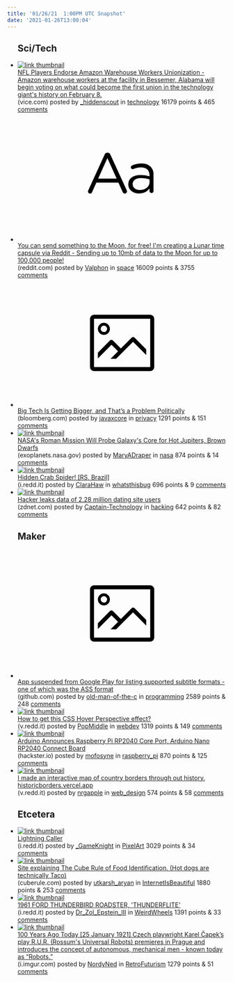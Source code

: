 ```yaml
---
title: '01/26/21  1:00PM UTC Snapshot'
date: '2021-01-26T13:00:04'
---
```

<ul>
<h2>Sci/Tech</h2>

<li><a href='https://www.vice.com/en/article/m7axzn/nfl-players-endorse-amazon-warehouse-workers-unionization'><img src='https://b.thumbs.redditmedia.com/Fd7a5ffr857j5InFW6IivUZYhIMx_fVYSSzR7iiQUcg.jpg' alt='link thumbnail'></a><div><div class='linkTitle'><a href='https://www.vice.com/en/article/m7axzn/nfl-players-endorse-amazon-warehouse-workers-unionization'>NFL Players Endorse Amazon Warehouse Workers Unionization - Amazon warehouse workers at the facility in Bessemer, Alabama will begin voting on what could become the first union in the technology giant's history on February 8.</a></div>(vice.com) posted by <a href='https://www.reddit.com/user/_hiddenscout'>_hiddenscout</a> in <a href='https://www.reddit.com/r/technology'>technology</a> 16179 points & 465 <a href='https://www.reddit.com/r/technology/comments/l4w81m/nfl_players_endorse_amazon_warehouse_workers/'>comments</a></div></li>

<li><a href='https://www.reddit.com/r/space/comments/l52iym/you_can_send_something_to_the_moon_for_free_im/'><svg version='1.1' viewBox='-34 -12 104 64' preserveAspectRatio='xMidYMid slice' xmlns='http://www.w3.org/2000/svg' xmlns:xlink='http://www.w3.org/1999/xlink'>
    <title>text link thumbnail</title>
    <path d='M12.19,8.84a1.45,1.45,0,0,0-1.4-1h-.12a1.46,1.46,0,0,0-1.42,1L1.14,26.56a1.29,1.29,0,0,0-.14.59,1,1,0,0,0,1,1,1.12,1.12,0,0,0,1.08-.77l2.08-4.65h11l2.08,4.59a1.24,1.24,0,0,0,1.12.83,1.08,1.08,0,0,0,1.08-1.08,1.64,1.64,0,0,0-.14-.57ZM6.08,20.71l4.59-10.22,4.6,10.22Z'>
    </path>
    <path d='M32.24,14.78A6.35,6.35,0,0,0,27.6,13.2a11.36,11.36,0,0,0-4.7,1,1,1,0,0,0-.58.89,1,1,0,0,0,.94.92,1.23,1.23,0,0,0,.39-.08,8.87,8.87,0,0,1,3.72-.81c2.7,0,4.28,1.33,4.28,3.92v.5a15.29,15.29,0,0,0-4.42-.61c-3.64,0-6.14,1.61-6.14,4.64v.05c0,2.95,2.7,4.48,5.37,4.48a6.29,6.29,0,0,0,5.19-2.48V26.9a1,1,0,0,0,1,1,1,1,0,0,0,1-1.06V19A5.71,5.71,0,0,0,32.24,14.78Zm-.56,7.7c0,2.28-2.17,3.89-4.81,3.89-1.94,0-3.61-1.06-3.61-2.86v-.06c0-1.8,1.5-3,4.2-3a15.2,15.2,0,0,1,4.22.61Z'>
    </path>
    </svg></a><div><div class='linkTitle'><a href='https://www.reddit.com/r/space/comments/l52iym/you_can_send_something_to_the_moon_for_free_im/'>You can send something to the Moon, for free! I'm creating a Lunar time capsule via Reddit - Sending up to 10mb of data to the Moon for up to 100,000 people!</a></div>(reddit.com) posted by <a href='https://www.reddit.com/user/Valphon'>Valphon</a> in <a href='https://www.reddit.com/r/space'>space</a> 16009 points & 3755 <a href='https://www.reddit.com/r/space/comments/l52iym/you_can_send_something_to_the_moon_for_free_im/'>comments</a></div></li>

<li><a href='https://www.bloomberg.com/news/newsletters/2021-01-25/big-tech-is-getting-bigger-and-that-s-a-problem-politically'><svg version='1.1' viewBox='-34 -14 104 64' preserveAspectRatio='xMidYMid meet' xmlns='http://www.w3.org/2000/svg' xmlns:xlink='http://www.w3.org/1999/xlink'>
    <title>link thumbnail</title>
    <path d='M32,4H4A2,2,0,0,0,2,6V30a2,2,0,0,0,2,2H32a2,2,0,0,0,2-2V6A2,2,0,0,0,32,4ZM4,30V6H32V30Z'></path>
    <path d='M8.92,14a3,3,0,1,0-3-3A3,3,0,0,0,8.92,14Zm0-4.6A1.6,1.6,0,1,1,7.33,11,1.6,1.6,0,0,1,8.92,9.41Z'></path>
    <path d='M22.78,15.37l-5.4,5.4-4-4a1,1,0,0,0-1.41,0L5.92,22.9v2.83l6.79-6.79L16,22.18l-3.75,3.75H15l8.45-8.45L30,24V21.18l-5.81-5.81A1,1,0,0,0,22.78,15.37Z'></path>
    </svg></a><div><div class='linkTitle'><a href='https://www.bloomberg.com/news/newsletters/2021-01-25/big-tech-is-getting-bigger-and-that-s-a-problem-politically'>Big Tech Is Getting Bigger, and That’s a Problem Politically</a></div>(bloomberg.com) posted by <a href='https://www.reddit.com/user/javaxcore'>javaxcore</a> in <a href='https://www.reddit.com/r/privacy'>privacy</a> 1291 points & 151 <a href='https://www.reddit.com/r/privacy/comments/l4r505/big_tech_is_getting_bigger_and_thats_a_problem/'>comments</a></div></li>

<li><a href='https://exoplanets.nasa.gov/news/1670/nasas-roman-mission-will-probe-galaxys-core-for-hot-jupiters-brown-dwarfs/'><img src='https://b.thumbs.redditmedia.com/3jesi2ChkYIX3hzPYZYzojIG42eMgx1YHy2aQvyYfMo.jpg' alt='link thumbnail'></a><div><div class='linkTitle'><a href='https://exoplanets.nasa.gov/news/1670/nasas-roman-mission-will-probe-galaxys-core-for-hot-jupiters-brown-dwarfs/'>NASA's Roman Mission Will Probe Galaxy's Core for Hot Jupiters, Brown Dwarfs</a></div>(exoplanets.nasa.gov) posted by <a href='https://www.reddit.com/user/MaryADraper'>MaryADraper</a> in <a href='https://www.reddit.com/r/nasa'>nasa</a> 874 points & 14 <a href='https://www.reddit.com/r/nasa/comments/l4xgm3/nasas_roman_mission_will_probe_galaxys_core_for/'>comments</a></div></li>

<li><a href='https://i.redd.it/7plealhl4ld61.jpg'><img src='https://b.thumbs.redditmedia.com/vBSw1XNx4TlMS8Gt0i9j1Q7mwTgfFfRGWa7rVbY2jIs.jpg' alt='link thumbnail'></a><div><div class='linkTitle'><a href='https://i.redd.it/7plealhl4ld61.jpg'>Hidden Crab Spider! [RS, Brazil]</a></div>(i.redd.it) posted by <a href='https://www.reddit.com/user/ClaraHaw'>ClaraHaw</a> in <a href='https://www.reddit.com/r/whatsthisbug'>whatsthisbug</a> 696 points & 9 <a href='https://www.reddit.com/r/whatsthisbug/comments/l53nue/hidden_crab_spider_rs_brazil/'>comments</a></div></li>

<li><a href='https://www.zdnet.com/article/hacker-leaks-data-of-2-28-million-dating-site-users/'><img src='https://b.thumbs.redditmedia.com/oapKbEG54m6f9Jm-YrRN4n3W9-2i-bDiTg1X7gZCnxU.jpg' alt='link thumbnail'></a><div><div class='linkTitle'><a href='https://www.zdnet.com/article/hacker-leaks-data-of-2-28-million-dating-site-users/'>Hacker leaks data of 2.28 million dating site users</a></div>(zdnet.com) posted by <a href='https://www.reddit.com/user/Captain-Technology'>Captain-Technology</a> in <a href='https://www.reddit.com/r/hacking'>hacking</a> 642 points & 82 <a href='https://www.reddit.com/r/hacking/comments/l4nfd7/hacker_leaks_data_of_228_million_dating_site_users/'>comments</a></div></li>

<h2>Maker</h2>

<li><a href='https://github.com/moneytoo/Player/issues/37'><svg version='1.1' viewBox='-34 -14 104 64' preserveAspectRatio='xMidYMid meet' xmlns='http://www.w3.org/2000/svg' xmlns:xlink='http://www.w3.org/1999/xlink'>
    <title>link thumbnail</title>
    <path d='M32,4H4A2,2,0,0,0,2,6V30a2,2,0,0,0,2,2H32a2,2,0,0,0,2-2V6A2,2,0,0,0,32,4ZM4,30V6H32V30Z'></path>
    <path d='M8.92,14a3,3,0,1,0-3-3A3,3,0,0,0,8.92,14Zm0-4.6A1.6,1.6,0,1,1,7.33,11,1.6,1.6,0,0,1,8.92,9.41Z'></path>
    <path d='M22.78,15.37l-5.4,5.4-4-4a1,1,0,0,0-1.41,0L5.92,22.9v2.83l6.79-6.79L16,22.18l-3.75,3.75H15l8.45-8.45L30,24V21.18l-5.81-5.81A1,1,0,0,0,22.78,15.37Z'></path>
    </svg></a><div><div class='linkTitle'><a href='https://github.com/moneytoo/Player/issues/37'>App suspended from Google Play for listing supported subtitle formats - one of which was the ASS format</a></div>(github.com) posted by <a href='https://www.reddit.com/user/old-man-of-the-c'>old-man-of-the-c</a> in <a href='https://www.reddit.com/r/programming'>programming</a> 2589 points & 248 <a href='https://www.reddit.com/r/programming/comments/l4ws93/app_suspended_from_google_play_for_listing/'>comments</a></div></li>

<li><a href='https://v.redd.it/b0zhiihx6id61'><img src='https://b.thumbs.redditmedia.com/j2G92V8pejnaLF55SMfe9J3penk0S3EML9bRuIfqt1c.jpg' alt='link thumbnail'></a><div><div class='linkTitle'><a href='https://v.redd.it/b0zhiihx6id61'>How to get this CSS Hover Perspective effect?</a></div>(v.redd.it) posted by <a href='https://www.reddit.com/user/PopMiddle'>PopMiddle</a> in <a href='https://www.reddit.com/r/webdev'>webdev</a> 1319 points & 149 <a href='https://www.reddit.com/r/webdev/comments/l4ri7y/how_to_get_this_css_hover_perspective_effect/'>comments</a></div></li>

<li><a href='https://www.hackster.io/news/arduino-announces-raspberry-pi-rp2040-core-port-arduino-nano-rp2040-connect-board-615085ce4791'><img src='https://b.thumbs.redditmedia.com/w_ZDuVjKae2awd6pSuEod9LSIbgtLHj6haiG8UdXYrQ.jpg' alt='link thumbnail'></a><div><div class='linkTitle'><a href='https://www.hackster.io/news/arduino-announces-raspberry-pi-rp2040-core-port-arduino-nano-rp2040-connect-board-615085ce4791'>Arduino Announces Raspberry Pi RP2040 Core Port, Arduino Nano RP2040 Connect Board</a></div>(hackster.io) posted by <a href='https://www.reddit.com/user/mofosyne'>mofosyne</a> in <a href='https://www.reddit.com/r/raspberry_pi'>raspberry_pi</a> 870 points & 125 <a href='https://www.reddit.com/r/raspberry_pi/comments/l4ucfo/arduino_announces_raspberry_pi_rp2040_core_port/'>comments</a></div></li>

<li><a href='https://v.redd.it/v6ti21b0tjd61'><img src='https://b.thumbs.redditmedia.com/rP_7VttYxB2NyJkidz5h47pFJkVBwSox9ec8golkIss.jpg' alt='link thumbnail'></a><div><div class='linkTitle'><a href='https://v.redd.it/v6ti21b0tjd61'>I made an interactive map of country borders through out history. historicborders.vercel.app</a></div>(v.redd.it) posted by <a href='https://www.reddit.com/user/nrgapple'>nrgapple</a> in <a href='https://www.reddit.com/r/web_design'>web_design</a> 574 points & 58 <a href='https://www.reddit.com/r/web_design/comments/l4ydmu/i_made_an_interactive_map_of_country_borders/'>comments</a></div></li>

<h2>Etcetera</h2>

<li><a href='https://i.redd.it/sgq9hxw5yjd61.gif'><img src='https://b.thumbs.redditmedia.com/kOQo2tbm14_CkgbXUKVdju97LsvzRpsRQrI1Myh5qEE.jpg' alt='link thumbnail'></a><div><div class='linkTitle'><a href='https://i.redd.it/sgq9hxw5yjd61.gif'>Lightning Caller</a></div>(i.redd.it) posted by <a href='https://www.reddit.com/user/_GameKnight'>_GameKnight</a> in <a href='https://www.reddit.com/r/PixelArt'>PixelArt</a> 3029 points & 34 <a href='https://www.reddit.com/r/PixelArt/comments/l4yyrk/lightning_caller/'>comments</a></div></li>

<li><a href='https://cuberule.com/'><img src='https://b.thumbs.redditmedia.com/FuT7_f1zmApIwJEP2Eg-ft4abXvcaIrZa9Mvj2Sh3Jw.jpg' alt='link thumbnail'></a><div><div class='linkTitle'><a href='https://cuberule.com/'>Site explaining The Cube Rule of Food Identification. (Hot dogs are technically Taco)</a></div>(cuberule.com) posted by <a href='https://www.reddit.com/user/utkarsh_aryan'>utkarsh_aryan</a> in <a href='https://www.reddit.com/r/InternetIsBeautiful'>InternetIsBeautiful</a> 1880 points & 253 <a href='https://www.reddit.com/r/InternetIsBeautiful/comments/l4swtw/site_explaining_the_cube_rule_of_food/'>comments</a></div></li>

<li><a href='https://i.redd.it/q8k4bpwd3kd61.jpg'><img src='https://a.thumbs.redditmedia.com/JeDFLyz_d0kDk2DJxAyRYTGkpQ0w7jECtz1JZwrfxs8.jpg' alt='link thumbnail'></a><div><div class='linkTitle'><a href='https://i.redd.it/q8k4bpwd3kd61.jpg'>1961 FORD THUNDERBIRD ROADSTER, 'THUNDERFLITE'</a></div>(i.redd.it) posted by <a href='https://www.reddit.com/user/Dr_Zol_Epstein_III'>Dr_Zol_Epstein_III</a> in <a href='https://www.reddit.com/r/WeirdWheels'>WeirdWheels</a> 1391 points & 33 <a href='https://www.reddit.com/r/WeirdWheels/comments/l4zkw9/1961_ford_thunderbird_roadster_thunderflite/'>comments</a></div></li>

<li><a href='https://i.imgur.com/VYNvYp1.jpg'><img src='https://a.thumbs.redditmedia.com/tJM1Xfn1cHYKuy7wRO-7qTbGhgfpCtk0VDthoTyyN04.jpg' alt='link thumbnail'></a><div><div class='linkTitle'><a href='https://i.imgur.com/VYNvYp1.jpg'>100 Years Ago Today [25 January 1921] Czech playwright Karel Čapek’s play R.U.R. (Rossum's Universal Robots) premieres in Prague and introduces the concept of autonomous, mechanical men - known today as “Robots.”</a></div>(i.imgur.com) posted by <a href='https://www.reddit.com/user/NordyNed'>NordyNed</a> in <a href='https://www.reddit.com/r/RetroFuturism'>RetroFuturism</a> 1279 points & 51 <a href='https://www.reddit.com/r/RetroFuturism/comments/l50rs9/100_years_ago_today_25_january_1921_czech/'>comments</a></div></li>

</ul>
